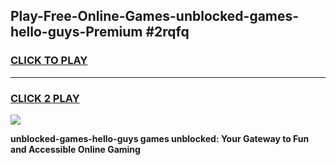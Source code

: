 
## Play-Free-Online-Games-unblocked-games-hello-guys-Premium #2rqfq
<h3>
<a href="https://premium.freeplayer.one?title=unblocked-games-hello-guys&ref=8M">CLICK TO PLAY</a></h3>
<hr>

<h3>
<a href="https://premium.freeplayer.one?title=unblocked-games-hello-guys&ref=8M">CLICK 2 PLAY</a>
  
</h3>

<a href="https://premium.freeplayer.one?title=unblocked-games-hello-guys&ref=8M"><img src="https://clearcache.store/games.png"></a>


**unblocked-games-hello-guys games unblocked: Your Gateway to Fun and Accessible Online Gaming**

